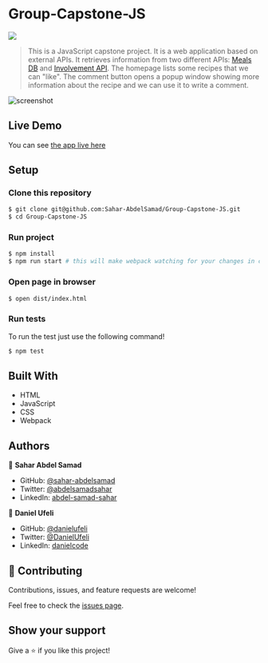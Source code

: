 # Group-Capstone-JS

![](https://img.shields.io/badge/Microverse-blueviolet)

> This is a JavaScript capstone project. It is a web application based on external APIs. It retrieves information from two different APIs: [Meals DB](https://www.themealdb.com/api.php) and [Involvement API](https://www.notion.so/microverse/Involvement-API-869e60b5ad104603aa6db59e08150270).
> The homepage lists some recipes that we can "like".
> The comment button opens a popup window showing more information about the recipe and we can use it to write a comment.

![screenshot](./Screenshot.gif)

## Live Demo

You can see [the app live here](https://sahar-abdelsamad.github.io/Group-Capstone-JS/)

## Setup

### Clone this repository

```bash
$ git clone git@github.com:Sahar-AbdelSamad/Group-Capstone-JS.git
$ cd Group-Capstone-JS
```

### Run project

```bash
$ npm install
$ npm run start # this will make webpack watching for your changes in code
```

### Open page in browser

```bash
$ open dist/index.html
```

### Run tests

To run the test just use the following command!

```bash
$ npm test
```

## Built With

- HTML
- JavaScript
- CSS
- Webpack

## Authors

👤 **Sahar Abdel Samad**

- GitHub: [@sahar-abdelsamad](https://github.com/Sahar-AbdelSamad)
- Twitter: [@abdelsamadsahar](https://twitter.com/AbdelSamadSahar)
- LinkedIn: [abdel-samad-sahar](https://www.linkedin.com/in/abdel-samad-sahar-353977223/)

👤 **Daniel Ufeli**

- GitHub: [@danielufeli](https://github.com/danielufeli)
- Twitter: [@DanielUfeli](https://twitter.com/danielufeli)
- LinkedIn: [danielcode](https://www.linkedin.com/in/danielcode/)

## 🤝 Contributing

Contributions, issues, and feature requests are welcome!

Feel free to check the [issues page](https://github.com/Sahar-AbdelSamad/Group-Capstone-JS/issues).

## Show your support

Give a ⭐️ if you like this project!
